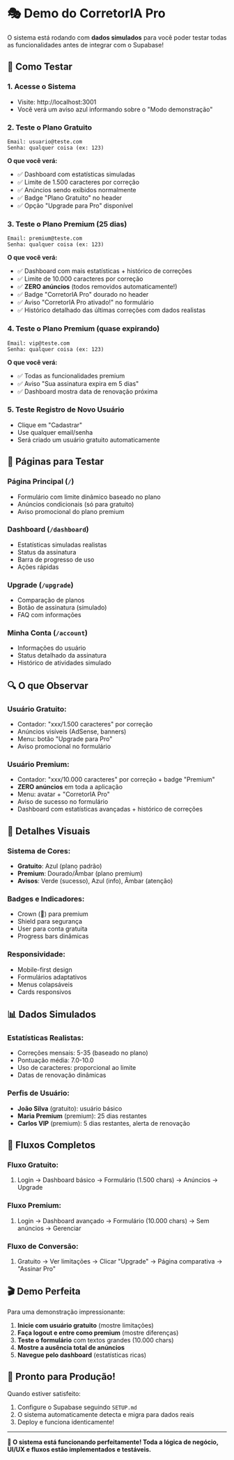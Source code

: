 # 🎭 Demo do CorretorIA Pro

O sistema está rodando com **dados simulados** para você poder testar todas as funcionalidades antes de integrar com o Supabase!

## 🚀 Como Testar

### 1. **Acesse o Sistema**
- Visite: http://localhost:3001
- Você verá um aviso azul informando sobre o "Modo demonstração"

### 2. **Teste o Plano Gratuito**
```
Email: usuario@teste.com
Senha: qualquer coisa (ex: 123)
```

**O que você verá:**
- ✅ Dashboard com estatísticas simuladas
- ✅ Limite de 1.500 caracteres por correção
- ✅ Anúncios sendo exibidos normalmente
- ✅ Badge "Plano Gratuito" no header
- ✅ Opção "Upgrade para Pro" disponível

### 3. **Teste o Plano Premium (25 dias)**
```
Email: premium@teste.com
Senha: qualquer coisa (ex: 123)
```

**O que você verá:**
- ✅ Dashboard com mais estatísticas + histórico de correções
- ✅ Limite de 10.000 caracteres por correção
- ✅ **ZERO anúncios** (todos removidos automaticamente!)
- ✅ Badge "CorretorIA Pro" dourado no header
- ✅ Aviso "CorretorIA Pro ativado!" no formulário
- ✅ Histórico detalhado das últimas correções com dados realistas

### 4. **Teste o Plano Premium (quase expirando)**
```
Email: vip@teste.com
Senha: qualquer coisa (ex: 123)
```

**O que você verá:**
- ✅ Todas as funcionalidades premium
- ✅ Aviso "Sua assinatura expira em 5 dias"
- ✅ Dashboard mostra data de renovação próxima

### 5. **Teste Registro de Novo Usuário**
- Clique em "Cadastrar"
- Use qualquer email/senha
- Será criado um usuário gratuito automaticamente

## 🎯 **Páginas para Testar**

### **Página Principal** (`/`)
- Formulário com limite dinâmico baseado no plano
- Anúncios condicionais (só para gratuito)
- Aviso promocional do plano premium

### **Dashboard** (`/dashboard`)
- Estatísticas simuladas realistas
- Status da assinatura
- Barra de progresso de uso
- Ações rápidas

### **Upgrade** (`/upgrade`)
- Comparação de planos
- Botão de assinatura (simulado)
- FAQ com informações

### **Minha Conta** (`/account`)
- Informações do usuário
- Status detalhado da assinatura
- Histórico de atividades simulado

## 🔍 **O que Observar**

### **Usuário Gratuito:**
- Contador: "xxx/1.500 caracteres" por correção
- Anúncios visíveis (AdSense, banners)
- Menu: botão "Upgrade para Pro"
- Aviso promocional no formulário

### **Usuário Premium:**
- Contador: "xxx/10.000 caracteres" por correção + badge "Premium"
- **ZERO anúncios** em toda a aplicação
- Menu: avatar + "CorretorIA Pro"
- Aviso de sucesso no formulário
- Dashboard com estatísticas avançadas + histórico de correções

## 🎨 **Detalhes Visuais**

### **Sistema de Cores:**
- **Gratuito**: Azul (plano padrão)
- **Premium**: Dourado/Âmbar (plano premium)
- **Avisos**: Verde (sucesso), Azul (info), Âmbar (atenção)

### **Badges e Indicadores:**
- Crown (👑) para premium
- Shield para segurança
- User para conta gratuita
- Progress bars dinâmicas

### **Responsividade:**
- Mobile-first design
- Formulários adaptativos
- Menus colapsáveis
- Cards responsivos

## 📊 **Dados Simulados**

### **Estatísticas Realistas:**
- Correções mensais: 5-35 (baseado no plano)
- Pontuação média: 7.0-10.0
- Uso de caracteres: proporcional ao limite
- Datas de renovação dinâmicas

### **Perfis de Usuário:**
- **João Silva** (gratuito): usuário básico
- **Maria Premium** (premium): 25 dias restantes
- **Carlos VIP** (premium): 5 dias restantes, alerta de renovação

## 🔄 **Fluxos Completos**

### **Fluxo Gratuito:**
1. Login → Dashboard básico → Formulário (1.500 chars) → Anúncios → Upgrade

### **Fluxo Premium:**
1. Login → Dashboard avançado → Formulário (10.000 chars) → Sem anúncios → Gerenciar

### **Fluxo de Conversão:**
1. Gratuito → Ver limitações → Clicar "Upgrade" → Página comparativa → "Assinar Pro"

## 🎬 **Demo Perfeita**

Para uma demonstração impressionante:

1. **Inicie com usuário gratuito** (mostre limitações)
2. **Faça logout e entre como premium** (mostre diferenças)
3. **Teste o formulário** com textos grandes (10.000 chars)
4. **Mostre a ausência total de anúncios**
5. **Navegue pelo dashboard** (estatísticas ricas)

## 🚀 **Pronto para Produção!**

Quando estiver satisfeito:
1. Configure o Supabase seguindo `SETUP.md`
2. O sistema automaticamente detecta e migra para dados reais
3. Deploy e funciona identicamente!

---

**🎉 O sistema está funcionando perfeitamente! Toda a lógica de negócio, UI/UX e fluxos estão implementados e testáveis.**